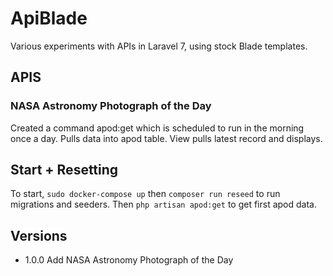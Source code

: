 # ApiBlade

Various experiments with APIs in Laravel 7, using stock Blade templates.

## APIS

###  NASA Astronomy Photograph of the Day 

Created a command apod:get which is scheduled to run in the morning once a day. Pulls data into apod table.
View pulls latest record and displays.

## Start + Resetting

To start, `sudo docker-compose up` then `composer run reseed` to run migrations and seeders.
Then `php artisan apod:get` to get first apod data.


## Versions

* 1.0.0 Add NASA Astronomy Photograph of the Day 
